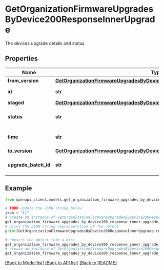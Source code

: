 # GetOrganizationFirmwareUpgradesByDevice200ResponseInnerUpgrade

The devices upgrade details and status

## Properties

Name | Type | Description | Notes
------------ | ------------- | ------------- | -------------
**from_version** | [**GetOrganizationFirmwareUpgradesByDevice200ResponseInnerUpgradeFromVersion**](GetOrganizationFirmwareUpgradesByDevice200ResponseInnerUpgradeFromVersion.md) |  | [optional] 
**id** | **str** | ID of the upgrade | [optional] 
**staged** | [**GetOrganizationFirmwareUpgradesByDevice200ResponseInnerUpgradeStaged**](GetOrganizationFirmwareUpgradesByDevice200ResponseInnerUpgradeStaged.md) |  | [optional] 
**status** | **str** | Status of the upgrade | [optional] 
**time** | **str** | Start time of the upgrade | [optional] 
**to_version** | [**GetOrganizationFirmwareUpgradesByDevice200ResponseInnerUpgradeToVersion**](GetOrganizationFirmwareUpgradesByDevice200ResponseInnerUpgradeToVersion.md) |  | [optional] 
**upgrade_batch_id** | **str** | ID of the upgrade batch | [optional] 

## Example

```python
from openapi_client.models.get_organization_firmware_upgrades_by_device200_response_inner_upgrade import GetOrganizationFirmwareUpgradesByDevice200ResponseInnerUpgrade

# TODO update the JSON string below
json = "{}"
# create an instance of GetOrganizationFirmwareUpgradesByDevice200ResponseInnerUpgrade from a JSON string
get_organization_firmware_upgrades_by_device200_response_inner_upgrade_instance = GetOrganizationFirmwareUpgradesByDevice200ResponseInnerUpgrade.from_json(json)
# print the JSON string representation of the object
print(GetOrganizationFirmwareUpgradesByDevice200ResponseInnerUpgrade.to_json())

# convert the object into a dict
get_organization_firmware_upgrades_by_device200_response_inner_upgrade_dict = get_organization_firmware_upgrades_by_device200_response_inner_upgrade_instance.to_dict()
# create an instance of GetOrganizationFirmwareUpgradesByDevice200ResponseInnerUpgrade from a dict
get_organization_firmware_upgrades_by_device200_response_inner_upgrade_from_dict = GetOrganizationFirmwareUpgradesByDevice200ResponseInnerUpgrade.from_dict(get_organization_firmware_upgrades_by_device200_response_inner_upgrade_dict)
```
[[Back to Model list]](../README.md#documentation-for-models) [[Back to API list]](../README.md#documentation-for-api-endpoints) [[Back to README]](../README.md)


